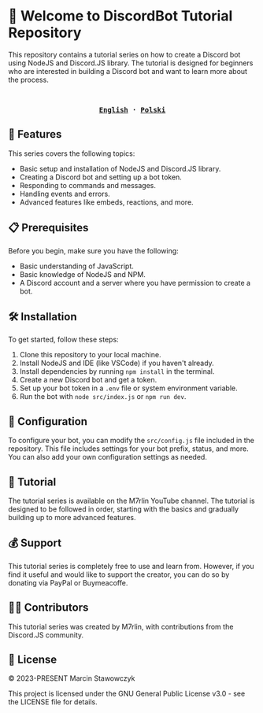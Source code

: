 # 👋 Welcome to DiscordBot Tutorial Repository

This repository contains a tutorial series on how to create a Discord bot using NodeJS and Discord.JS library. The tutorial is designed for beginners who are interested in building a Discord bot and want to learn more about the process.

<div align="center">
<br/>
<strong>
<samp>

[English](README.md) · [Polski](README.pl.md)

</samp>
</strong>
</div>

## 🚀 Features

This series covers the following topics:

-   Basic setup and installation of NodeJS and Discord.JS library.
-   Creating a Discord bot and setting up a bot token.
-   Responding to commands and messages.
-   Handling events and errors.
-   Advanced features like embeds, reactions, and more.

## 📋 Prerequisites

Before you begin, make sure you have the following:

-   Basic understanding of JavaScript.
-   Basic knowledge of NodeJS and NPM.
-   A Discord account and a server where you have permission to create a bot.

## 🛠️ Installation

To get started, follow these steps:

1. Clone this repository to your local machine.
1. Install NodeJS and IDE (like VSCode) if you haven't already.
1. Install dependencies by running `npm install` in the terminal.
1. Create a new Discord bot and get a token.
1. Set up your bot token in a `.env` file or system environment variable.
1. Run the bot with `node src/index.js` or `npm run dev`.

## 🔧 Configuration

To configure your bot, you can modify the `src/config.js` file included in the repository. This file includes settings for your bot prefix, status, and more. You can also add your own configuration settings as needed.

## 📖 Tutorial

The tutorial series is available on the M7rlin YouTube channel. The tutorial is designed to be followed in order, starting with the basics and gradually building up to more advanced features.

## 💰 Support

This tutorial series is completely free to use and learn from. However, if you find it useful and would like to support the creator, you can do so by donating via PayPal or Buymeacoffe.

## 👨‍💻 Contributors

This tutorial series was created by M7rlin, with contributions from the Discord.JS community.

## 📄 License

&copy; 2023-PRESENT Marcin Stawowczyk

This project is licensed under the GNU General Public License v3.0 - see the LICENSE file for details.
